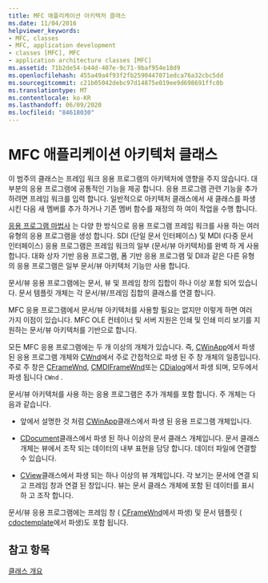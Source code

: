 ```yaml
---
title: MFC 애플리케이션 아키텍처 클래스
ms.date: 11/04/2016
helpviewer_keywords:
- MFC, classes
- MFC, application development
- classes [MFC], MFC
- application architecture classes [MFC]
ms.assetid: 71b2de54-b44d-407e-9c71-9baf954e18d9
ms.openlocfilehash: 455a49a4f93f2fb2590447071edca76a32cbc5dd
ms.sourcegitcommit: c21b05042debc97d14875e019ee9d698691ffc0b
ms.translationtype: MT
ms.contentlocale: ko-KR
ms.lasthandoff: 06/09/2020
ms.locfileid: "84618030"
---
```

# <a name="mfc-application-architecture-classes"></a>MFC 애플리케이션 아키텍처 클래스

이 범주의 클래스는 프레임 워크 응용 프로그램의 아키텍처에 영향을 주지 않습니다. 대부분의 응용 프로그램에 공통적인 기능을 제공 합니다. 응용 프로그램 관련 기능을 추가 하려면 프레임 워크를 입력 합니다. 일반적으로 아키텍처 클래스에서 새 클래스를 파생 시킨 다음 새 멤버를 추가 하거나 기존 멤버 함수를 재정의 하 여이 작업을 수행 합니다.

[응용 프로그램 마법사](reference/mfc-application-wizard.md) 는 다양 한 방식으로 응용 프로그램 프레임 워크를 사용 하는 여러 유형의 응용 프로그램을 생성 합니다. SDI (단일 문서 인터페이스) 및 MDI (다중 문서 인터페이스) 응용 프로그램은 프레임 워크의 일부 (문서/뷰 아키텍처)를 완벽 하 게 사용 합니다. 대화 상자 기반 응용 프로그램, 폼 기반 응용 프로그램 및 Dll과 같은 다른 유형의 응용 프로그램은 일부 문서/뷰 아키텍처 기능만 사용 합니다.

문서/뷰 응용 프로그램에는 문서, 뷰 및 프레임 창의 집합이 하나 이상 포함 되어 있습니다. 문서 템플릿 개체는 각 문서/뷰/프레임 집합의 클래스를 연결 합니다.

MFC 응용 프로그램에서 문서/뷰 아키텍처를 사용할 필요는 없지만 이렇게 하면 여러 가지 이점이 있습니다. MFC OLE 컨테이너 및 서버 지원은 인쇄 및 인쇄 미리 보기를 지 원하는 문서/뷰 아키텍처를 기반으로 합니다.

모든 MFC 응용 프로그램에는 두 개 이상의 개체가 있습니다. 즉, [CWinApp](reference/cwinapp-class.md)에서 파생 된 응용 프로그램 개체와 [CWnd](reference/cwnd-class.md)에서 주로 간접적으로 파생 된 주 창 개체의 일종입니다. 주로 주 창은 [CFrameWnd](reference/cframewnd-class.md), [CMDIFrameWnd](reference/cmdiframewnd-class.md)또는 [CDialog](reference/cdialog-class.md)에서 파생 되며, 모두에서 파생 됩니다 `CWnd` .

문서/뷰 아키텍처를 사용 하는 응용 프로그램은 추가 개체를 포함 합니다. 주 개체는 다음과 같습니다.

- 앞에서 설명한 것 처럼 [CWinApp](reference/cwinapp-class.md)클래스에서 파생 된 응용 프로그램 개체입니다.

- [CDocument](reference/cdocument-class.md)클래스에서 파생 된 하나 이상의 문서 클래스 개체입니다. 문서 클래스 개체는 뷰에서 조작 되는 데이터의 내부 표현을 담당 합니다. 데이터 파일에 연결할 수 있습니다.

- [CView](reference/cview-class.md)클래스에서 파생 되는 하나 이상의 뷰 개체입니다. 각 보기는 문서에 연결 되 고 프레임 창과 연결 된 창입니다. 뷰는 문서 클래스 개체에 포함 된 데이터를 표시 하 고 조작 합니다.

문서/뷰 응용 프로그램에는 프레임 창 ( [CFrameWnd](reference/cframewnd-class.md)에서 파생) 및 문서 템플릿 ( [cdoctemplate](reference/cdoctemplate-class.md)에서 파생)도 포함 됩니다.

## <a name="see-also"></a>참고 항목

[클래스 개요](class-library-overview.md)
